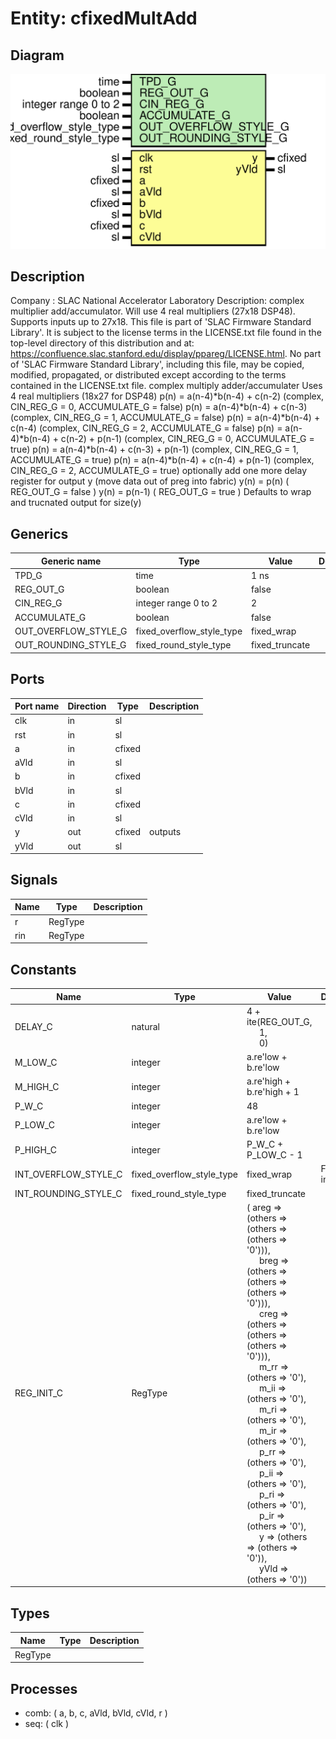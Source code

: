 # Entity: cfixedMultAdd

## Diagram

![Diagram](CfixedMultAdd.svg "Diagram")
## Description

Company    : SLAC National Accelerator Laboratory
Description: complex multiplier add/accumulator.  Will use 4 real multipliers
             (27x18 DSP48).  Supports inputs up to 27x18.
This file is part of 'SLAC Firmware Standard Library'.
It is subject to the license terms in the LICENSE.txt file found in the
top-level directory of this distribution and at:
   https://confluence.slac.stanford.edu/display/ppareg/LICENSE.html.
No part of 'SLAC Firmware Standard Library', including this file,
may be copied, modified, propagated, or distributed except according to
the terms contained in the LICENSE.txt file.
complex multiply adder/accumulater
Uses 4 real multipliers (18x27 for DSP48)
p(n) = a(n-4)*b(n-4) + c(n-2)          (complex, CIN_REG_G = 0, ACCUMULATE_G = false)
p(n) = a(n-4)*b(n-4) + c(n-3)          (complex, CIN_REG_G = 1, ACCUMULATE_G = false)
p(n) = a(n-4)*b(n-4) + c(n-4)          (complex, CIN_REG_G = 2, ACCUMULATE_G = false)
p(n) = a(n-4)*b(n-4) + c(n-2) + p(n-1) (complex, CIN_REG_G = 0, ACCUMULATE_G = true)
p(n) = a(n-4)*b(n-4) + c(n-3) + p(n-1) (complex, CIN_REG_G = 1, ACCUMULATE_G = true)
p(n) = a(n-4)*b(n-4) + c(n-4) + p(n-1) (complex, CIN_REG_G = 2, ACCUMULATE_G = true)
optionally add one more delay register for output y
   (move data out of preg into fabric)
y(n) = p(n)     ( REG_OUT_G = false )
y(n) = p(n-1)   ( REG_OUT_G = true )
Defaults to wrap and trucnated output for size(y)
## Generics

| Generic name         | Type                      | Value          | Description |
| -------------------- | ------------------------- | -------------- | ----------- |
| TPD_G                | time                      | 1 ns           |             |
| REG_OUT_G            | boolean                   | false          |             |
| CIN_REG_G            | integer range 0 to 2      | 2              |             |
| ACCUMULATE_G         | boolean                   | false          |             |
| OUT_OVERFLOW_STYLE_G | fixed_overflow_style_type | fixed_wrap     |             |
| OUT_ROUNDING_STYLE_G | fixed_round_style_type    | fixed_truncate |             |
## Ports

| Port name | Direction | Type   | Description |
| --------- | --------- | ------ | ----------- |
| clk       | in        | sl     |             |
| rst       | in        | sl     |             |
| a         | in        | cfixed |             |
| aVld      | in        | sl     |             |
| b         | in        | cfixed |             |
| bVld      | in        | sl     |             |
| c         | in        | cfixed |             |
| cVld      | in        | sl     |             |
| y         | out       | cfixed | outputs     |
| yVld      | out       | sl     |             |
## Signals

| Name | Type    | Description |
| ---- | ------- | ----------- |
| r    | RegType |             |
| rin  | RegType |             |
## Constants

| Name                 | Type                      | Value                                                                                                                                                                                                                                                                                                                                                                                                                                                                                                                                                                                                                                                                                                                                                                                                                                                                                                                                                                 | Description             |
| -------------------- | ------------------------- | --------------------------------------------------------------------------------------------------------------------------------------------------------------------------------------------------------------------------------------------------------------------------------------------------------------------------------------------------------------------------------------------------------------------------------------------------------------------------------------------------------------------------------------------------------------------------------------------------------------------------------------------------------------------------------------------------------------------------------------------------------------------------------------------------------------------------------------------------------------------------------------------------------------------------------------------------------------------- | ----------------------- |
| DELAY_C              | natural                   |  4 + ite(REG_OUT_G,<br><span style="padding-left:20px"> 1,<br><span style="padding-left:20px"> 0)                                                                                                                                                                                                                                                                                                                                                                                                                                                                                                                                                                                                                                                                                                                                                                                                                                                                     |                         |
| M_LOW_C              | integer                   |  a.re'low + b.re'low                                                                                                                                                                                                                                                                                                                                                                                                                                                                                                                                                                                                                                                                                                                                                                                                                                                                                                                                                  |                         |
| M_HIGH_C             | integer                   |  a.re'high + b.re'high + 1                                                                                                                                                                                                                                                                                                                                                                                                                                                                                                                                                                                                                                                                                                                                                                                                                                                                                                                                            |                         |
| P_W_C                | integer                   |  48                                                                                                                                                                                                                                                                                                                                                                                                                                                                                                                                                                                                                                                                                                                                                                                                                                                                                                                                                                   |                         |
| P_LOW_C              | integer                   |  a.re'low + b.re'low                                                                                                                                                                                                                                                                                                                                                                                                                                                                                                                                                                                                                                                                                                                                                                                                                                                                                                                                                  |                         |
| P_HIGH_C             | integer                   |  P_W_C + P_LOW_C - 1                                                                                                                                                                                                                                                                                                                                                                                                                                                                                                                                                                                                                                                                                                                                                                                                                                                                                                                                                  |                         |
| INT_OVERFLOW_STYLE_C | fixed_overflow_style_type |  fixed_wrap                                                                                                                                                                                                                                                                                                                                                                                                                                                                                                                                                                                                                                                                                                                                                                                                                                                                                                                                                           | For resizing into preg: |
| INT_ROUNDING_STYLE_C | fixed_round_style_type    |  fixed_truncate                                                                                                                                                                                                                                                                                                                                                                                                                                                                                                                                                                                                                                                                                                                                                                                                                                                                                                                                                       |                         |
| REG_INIT_C           | RegType                   |  (       areg  => (others => (others => (others => '0'))),<br><span style="padding-left:20px">       breg  => (others => (others => (others => '0'))),<br><span style="padding-left:20px">       creg  => (others => (others => (others => '0'))),<br><span style="padding-left:20px">       m_rr  => (others => '0'),<br><span style="padding-left:20px">       m_ii  => (others => '0'),<br><span style="padding-left:20px">       m_ri  => (others => '0'),<br><span style="padding-left:20px">       m_ir  => (others => '0'),<br><span style="padding-left:20px">       p_rr  => (others => '0'),<br><span style="padding-left:20px">       p_ii  => (others => '0'),<br><span style="padding-left:20px">       p_ri  => (others => '0'),<br><span style="padding-left:20px">       p_ir  => (others => '0'),<br><span style="padding-left:20px">       y     => (others => (others => '0')),<br><span style="padding-left:20px">       yVld => (others => '0')) |                         |
## Types

| Name    | Type | Description |
| ------- | ---- | ----------- |
| RegType |      |             |
## Processes
- comb: ( a, b, c, aVld, bVld, cVld, r )
- seq: ( clk )
